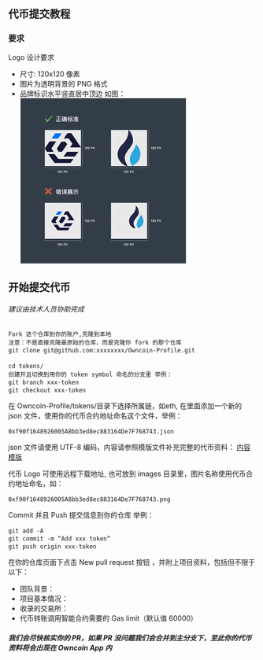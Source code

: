 ## 代币提交教程

### 要求

Logo 设计要求

* 尺寸: 120x120 像素
* 图片为透明背景的 PNG 格式
* 品牌标识水平竖直居中顶边
  如图：  
  ![logo](images/logo.png)

## 开始提交代币
###### 建议由技术人员协助完成
```
Fork 这个仓库到你的账户,克隆到本地
注意：不是直接克隆最原始的仓库，而是克隆你 fork 的那个仓库
git clone git@github.com:xxxxxxxx/Owncoin-Profile.git

cd tokens/
创建并且切换到用你的 token symbol 命名的分支里 举例：
git branch xxx-token
git checkout xxx-token
```

在 Owncoin-Profile/tokens/目录下选择所属链，如eth, 在里面添加一个新的 json 文件，使用你的代币合约地址命名这个文件，举例：   
```
0xf90f1648926005A8bb3ed8ec883164De7F768743.json  
```
json 文件请使用 UTF-8 编码，内容请参照模版文件补充完整的代币资料：
[内容模版](tokens/token.json)

代币 Logo 可使用远程下载地址, 也可放到 images 目录里，图片名称使用代币合约地址命名，如：
```
0xf90f1648926005A8bb3ed8ec883164De7F768743.png
```

Commit 并且 Push 提交信息到你的仓库 举例：
```
git add -A
git commit -m “Add xxx token”
git push origin xxx-token
```
在你的仓库页面下点击 New pull request 按钮 ，并附上项目资料，包括但不限于以下：  
- 团队背景：
- 项目基本情况：
- 收录的交易所：
- 代币转账调用智能合约需要的 Gas limit（默认值 60000）  

##### 我们会尽快核实你的 PR，如果 PR 没问题我们会合并到主分支下，至此你的代币资料将会出现在 Owncoin App 内
